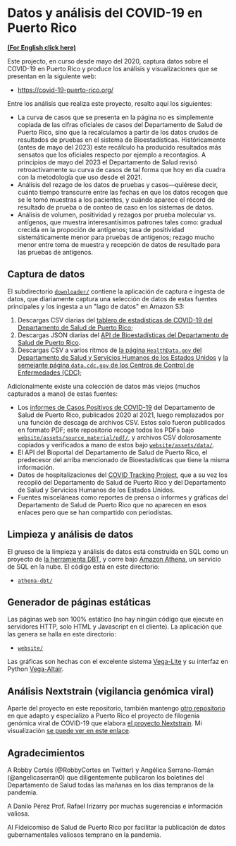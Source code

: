 # Datos y análisis del COVID-19 en Puerto Rico

[**(For English click here)**](README.en.md)

Este projecto, en curso desde mayo del 2020, captura datos sobre el
COVID-19 en Puerto Rico y produce los análisis y visualizaciones que
se presentan en la siguiente web:

* https://covid-19-puerto-rico.org/

Entre los análisis que realiza este proyecto, resalto aquí los
siguientes:

* La curva de casos que se presenta en la página no es simplemente
  copiada de las cifras oficiales de casos del Departamento de Salud
  de Puerto Rico, sino que la recalculamos a partir de los datos
  crudos de resultados de pruebas en el sistema de Bioestadísticas.
  Históricamente (antes de mayo del 2023) este recálculo ha producido
  resultados más sensatos que los oficiales respecto por ejemplo a
  recontagios.  A principios de mayo del 2023 el Departamento de Salud
  revisó retroactivamente su curva de casos de tal forma que hoy en
  día cuadra con la metodología que uso desde el 2021.
* Análisis del rezago de los datos de pruebas y casos—quiérese decir,
  cuánto tiempo transcurre entre las fechas en que los datos recogen
  que se le tomó muestras a los pacientes, y cuándo aparece el récord
  de resultado de prueba o de conteo de caso en los sistemas de datos.
* Análisis de volumen, positividad y rezagos por prueba molecular
  vs. antígenos, que muestra interesantísimos patrones tales como:
  gradual crecida en la propoción de antígenos; tasa de positividad
  sistemáticamente menor para pruebas de antígenos; rezago mucho menor
  entre toma de muestra y recepción de datos de resultado para las
  pruebas de antígenos.


## Captura de datos

El subdirectorio [`downloader/`](downloader/) contiene la aplicación
de captura e ingesta de datos, que diariamente captura una selección
de datos de estas fuentes principales y los ingesta a un "lago de
datos" en Amazon S3:

1. Descargas CSV diarias del
   [tablero de estadísticas de COVID-19 del Departamento de Salud de Puerto Rico](https://www.salud.pr.gov/estadisticas_v2);
2. Descargas JSON diarias del
   [API de Bioestadísticas del Departamento de Salud de Puerto Rico](https://biostatistics.salud.pr.gov).
3. Descargas CSV a varios ritmos de
   [la página `HealthData.gov` del Departamento de Salud y Servicios Humanos de los Estados Unidos](https://healthdata.gov/)
   y
   [la semejante página `data.cdc.gov` de los Centros de Control de Enfermedades (CDC)](https://data.cdc.gov/);

Adicionalmente existe una colección de datos más viejos (muchos
capturados a mano) de estas fuentes:

* Los
  [informes de Casos Positivos de COVID-19](http://www.salud.pr.gov/Estadisticas-Registros-y-Publicaciones/Pages/COVID-19.aspx)
  del Departamento de Salud de Puerto Rico, publicados 2020 al 2021,
  luego remplazados por una función de descaga de archivos CSV.  Estos
  solo fueron publicados en formato PDF; este repositorio recoge todos
  los PDFs bajo
  [`website/assets/source_material/pdf/`](website/assets/source_material/pdf/),
  y archivos CSV dolorosamente copiados y verificados a mano de estos
  bajo [`website/assets/data/`](website/assets/data/).
* El API del Bioportal del Departamento de Salud de Puerto Rico, el
  predecesor del arriba mencionado de Bioestadísticas que tiene la
  misma información.
* Datos de hospitalizaciones del
  [COVID Tracking Project](https://covidtracking.com/), que a su vez
  los recopiló del Departamento de Salud de Puerto Rico y del
  Departamento de Salud y Servicios Humanos de los Estados Unidos.
* Fuentes misceláneas como reportes de prensa o informes y gráficas
  del Departamento de Salud de Puerto Rico que no aparecen en esos
  enlaces pero que se han compartido con periodistas.


## Limpieza y análisis de datos

El grueso de la limpieza y análisis de datos está construida en SQL
como un proyecto de [la herramienta DBT](https://www.getdbt.com/), y
corre bajo [Amazon Athena](https://aws.amazon.com/athena/), un
servicio de SQL en la nube. El código está en este directorio:

* [`athena-dbt/`](athena-dbt/)


## Generador de páginas estáticas

Las páginas web son 100% estático (no hay ningún código que ejecute en
servidores HTTP, solo HTML y Javascript en el cliente).  La aplicación
que las genera se halla en este directorio:

* [`website/`](website/)

Las gráficas son hechas con el excelente sistema
[Vega-Lite](https://vega.github.io/vega-lite/) y su interfaz en Python
[Vega-Altair](https://altair-viz.github.io/).


## Análisis Nextstrain (vigilancia genómica viral)

Aparte del proyecto en este repositorio, también mantengo
[otro repositorio](https://github.com/sacundim/covid-19-puerto-rico-nextstrain)
en que adapto y especializo a Puerto Rico el proyecto de filogenia
genómica viral de COVID-19 que elabora
[el proyecto Nextstrain](https://nextstrain.org/).  Mi visualización
[se puede ver en este enlace](https://nextstrain.org/fetch/covid-19-puerto-rico.org/auspice/ncov_puerto-rico.json?f_division=Puerto%20Rico).


## Agradecimientos

A Robby Cortés (@RobbyCortes en Twitter) y Angélica Serrano-Román
(@angelicaserran0) que diligentemente publicaron los boletines del
Departamento de Salud todas las mañanas en los dias tempranos de la
pandemia.

A Danilo Pérez Prof. Rafael Irizarry por muchas sugerencias
e información valiosa.

Al Fideicomiso de Salud de Puerto Rico por facilitar la publicación de
datos gubernamentales valiosos temprano en la pandemia.
